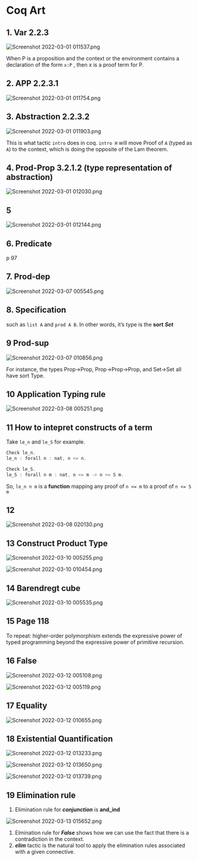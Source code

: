 # Coq Art

## 1. Var 2.2.3

![Screenshot 2022-03-01 011537.png](Coq%20Art%20pics/Screenshot_2022-03-01_011537.png)

When P is a proposition and the context or the environment contains a declaration of the form `x:P` , then x is a proof term for P.

## 2. APP 2.2.3.1

![Screenshot 2022-03-01 011754.png](Coq%20Art%20pics/Screenshot_2022-03-01_011754.png)

## 3. Abstraction 2.2.3.2

![Screenshot 2022-03-01 011903.png](Coq%20Art%20pics/Screenshot_2022-03-01_011903.png)

This is what tactic `intro` does in coq. `intro H` will move Proof of `A` (typed as `A`) to the context, which is doing the opposite of the Lam theorem.

## 4. Prod-Prop 3.2.1.2 (type representation of abstraction)

![Screenshot 2022-03-01 012030.png](Coq%20Art%20pics/Screenshot_2022-03-01_012030.png)

## 5

![Screenshot 2022-03-01 012144.png](Coq%20Art%20pics/Screenshot_2022-03-01_012144.png)

## 6. Predicate

p 97

## 7. Prod-dep

![Screenshot 2022-03-07 005545.png](Coq%20Art%20pics/Screenshot_2022-03-07_005545.png)

## 8. Specification

such as `list A` and `prod A B`. In other words, it’s type is the **sort** ***Set***

## 9 Prod-sup

![Screenshot 2022-03-07 010856.png](Coq%20Art%20pics/Screenshot_2022-03-07_010856.png)

For instance, the types Prop→Prop, Prop→Prop→Prop, and Set→Set all have sort Type.

## 10 Application Typing rule

![Screenshot 2022-03-08 005251.png](Coq%20Art%20pics/Screenshot_2022-03-08_005251.png)

## 11 How to intepret constructs of a term

Take `le_n` and `le_S` for example.

```jsx
Check le_n.
le_n : forall n : nat, n <= n.

Check le_S.
le_S : forall n m : nat, n <= m -> n <= S m.  
```

So, `le_n n m` is a **function** mapping any proof of `n <= m` to a proof of  `n <= S m`

## 12

![Screenshot 2022-03-08 020130.png](Coq%20Art%20pics/Screenshot_2022-03-08_020130.png)

## 13 Construct Product Type

![Screenshot 2022-03-10 005255.png](Coq%20Art%20pics/Screenshot_2022-03-10_005255.png)

![Screenshot 2022-03-10 010454.png](Coq%20Art%20pics/Screenshot_2022-03-10_010454.png)

## 14 Barendregt cube

![Screenshot 2022-03-10 005535.png](Coq%20Art%20pics/Screenshot_2022-03-10_005535.png)

## 15 Page 118

To repeat: higher-order polymorphism extends the expressive power of typed programming beyond the expressive power of primitive recursion.

## 16 False

![Screenshot 2022-03-12 005108.png](Coq%20Art%20pics/Screenshot_2022-03-12_005108.png)

![Screenshot 2022-03-12 005119.png](Coq%20Art%20pics/Screenshot_2022-03-12_005119.png)

## 17 Equality

![Screenshot 2022-03-12 010655.png](Coq%20Art%20pics/Screenshot_2022-03-12_010655.png)

## 18 Existential Quantification

![Screenshot 2022-03-12 013233.png](Coq%20Art%20pics/Screenshot_2022-03-12_013233.png)

![Screenshot 2022-03-12 013650.png](Coq%20Art%20pics/Screenshot_2022-03-12_013650.png)

![Screenshot 2022-03-12 013739.png](Coq%20Art%20pics/Screenshot_2022-03-12_013739.png)

## 19 Elimination rule

1. Elimination rule for ***conjunction*** is **and_ind** 

![Screenshot 2022-03-13 015652.png](Coq%20Art%20pics/Screenshot_2022-03-13_015652.png)

1. Elmination rule for ***False*** shows how we can use the fact that there is a contradiction in the context.
2. ***elim*** tactic is the natural tool to apply the elimination rules associated with a given connective.